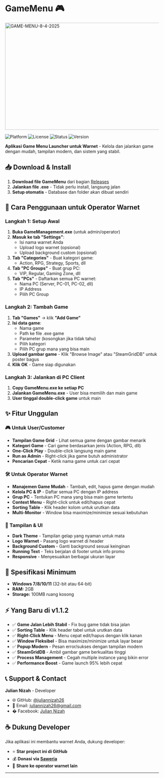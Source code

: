# GameMenu 🎮

<img width="1024" height="350" alt="GAME-MENU-8-4-2025" src="https://github.com/user-attachments/assets/8d99bb05-4c46-4f0d-8718-070ae14e317d" />

![Platform](https://img.shields.io/badge/Platform-Windows-blue)
![License](https://img.shields.io/badge/License-MIT-yellow)
![Status](https://img.shields.io/badge/Status-Portable-brightgreen)
![Version](https://img.shields.io/badge/Version-v1.1.2-brightgreen)

**Aplikasi Game Menu Launcher untuk Warnet** - Kelola dan jalankan game dengan mudah, tampilan modern, dan sistem yang stabil.

## 📥 Download & Install

1. **Download file GameMenu** dari bagian [Releases](https://github.com/juliannizah26/GameMenu-Core/releases)
2. **Jalankan file .exe** - Tidak perlu install, langsung jalan
3. **Setup otomatis** - Database dan folder akan dibuat sendiri

## 🎯 Cara Penggunaan untuk Operator Warnet

### Langkah 1: Setup Awal
1. **Buka GameManagement.exe** (untuk admin/operator)
2. **Masuk ke tab "Settings"**:
   - Isi nama warnet Anda
   - Upload logo warnet (opsional)
   - Upload background custom (opsional)
3. **Tab "Categories"** - Buat kategori game:
   - Action, RPG, Strategy, Sports, dll
4. **Tab "PC Groups"** - Buat grup PC:
   - VIP, Regular, Gaming Zone, dll
5. **Tab "PCs"** - Daftarkan semua PC warnet:
   - Nama PC (Server, PC-01, PC-02, dll)
   - IP Address
   - Pilih PC Group

### Langkah 2: Tambah Game
1. **Tab "Games"** → klik **"Add Game"**
2. **Isi data game**:
   - Nama game
   - Path ke file .exe game
   - Parameter (kosongkan jika tidak tahu)
   - Pilih kategori
   - Pilih PC grup mana yang bisa main
3. **Upload gambar game** - Klik "Browse Image" atau "SteamGridDB" untuk poster bagus
4. **Klik OK** - Game siap digunakan

### Langkah 3: Jalankan di PC Client
1. **Copy GameMenu.exe ke setiap PC**
2. **Jalankan GameMenu.exe** - User bisa memilih dan main game
3. **User tinggal double-click game** untuk main

## ✨ Fitur Unggulan

### 🎮 Untuk User/Customer
- **Tampilan Game Grid** - Lihat semua game dengan gambar menarik
- **Kategori Game** - Cari game berdasarkan jenis (Action, RPG, dll)
- **One-Click Play** - Double-click langsung main game
- **Run as Admin** - Right-click jika game butuh administrator
- **Pencarian Cepat** - Ketik nama game untuk cari cepat

### 🛠️ Untuk Operator Warnet
- **Manajemen Game Mudah** - Tambah, edit, hapus game dengan mudah
- **Kelola PC & IP** - Daftar semua PC dengan IP address
- **Grup PC** - Tentukan PC mana yang bisa main game tertentu
- **Context Menu** - Right-click untuk edit/hapus cepat
- **Sorting Table** - Klik header kolom untuk urutkan data
- **Multi-Monitor** - Window bisa maximize/minimize sesuai kebutuhan

### 🎨 Tampilan & UI
- **Dark Theme** - Tampilan gelap yang nyaman untuk mata
- **Logo Warnet** - Pasang logo warnet di header
- **Background Custom** - Ganti background sesuai keinginan
- **Running Text** - Teks berjalan di footer untuk info promo
- **Responsive** - Menyesuaikan berbagai ukuran layar

## 🔧 Spesifikasi Minimum

- **Windows 7/8/10/11** (32-bit atau 64-bit)
- **RAM:** 2GB
- **Storage:** 100MB ruang kosong

## ⚡ Yang Baru di v1.1.2

- ✅ **Game Jalan Lebih Stabil** - Fix bug game tidak bisa jalan
- ✅ **Sorting Table** - Klik header tabel untuk urutkan data
- ✅ **Right-Click Menu** - Menu cepat edit/hapus dengan klik kanan
- ✅ **Window Fleksibel** - Bisa maximize/minimize untuk layar besar
- ✅ **Popup Modern** - Pesan error/sukses dengan tampilan modern
- ✅ **SteamGridDB** - Ambil gambar game berkualitas tinggi
- ✅ **Process Management** - Cegah multiple instance yang bikin error
- ✅ **Performance Boost** - Game launch 95% lebih cepat

## 📞 Support & Contact

**Julian Nizah** - Developer
- 🌐 GitHub: [@juliannizah26](https://github.com/juliannizah26)
- 📧 Email: juliannizah26@gmail.com
- � Facebook: [Julian Nizah](https://facebook.com/juliannizahyt)

## ☕ Dukung Developer

Jika aplikasi ini membantu warnet Anda, dukung developer:
- ⭐ **Star project ini di GitHub**
- 💰 **Donasi via [Saweria](https://saweria.co/jndev26)**
- 📢 **Share ke operator warnet lain**

---
